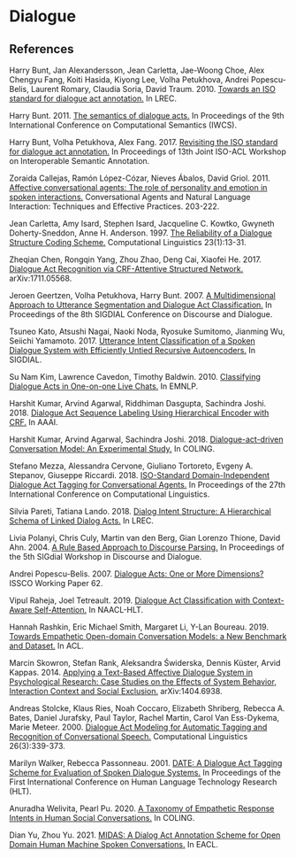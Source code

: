 # Dialogue

## References

Harry Bunt, Jan Alexandersson, Jean Carletta, Jae-Woong Choe, Alex Chengyu Fang, Koiti Hasida, Kiyong Lee, Volha Petukhova, Andrei Popescu-Belis, Laurent Romary, Claudia Soria, David Traum. 2010. [Towards an ISO standard for dialogue act annotation.](https://github.com/threelittlemonkeys/dialogue/blob/master/references/bunt_et_al_2010.pdf) In LREC.

Harry Bunt. 2011. [The semantics of dialogue acts.](https://github.com/threelittlemonkeys/dialogue/blob/master/references/bunt_2011.pdf) In Proceedings of the 9th International Conference on Computational Semantics (IWCS).

Harry Bunt, Volha Petukhova, Alex Fang. 2017. [Revisiting the ISO standard for dialogue act annotation.](https://github.com/threelittlemonkeys/dialogue/blob/master/references/bunt_et_al_2017.pdf) In Proceedings of 13th Joint ISO-ACL Workshop on Interoperable Semantic Annotation.

Zoraida Callejas, Ramón López-Cózar, Nieves Ábalos, David Griol. 2011. [Affective conversational agents: The role of personality and emotion in spoken interactions.](https://github.com/threelittlemonkeys/dialogue/blob/master/references/callejas_et_al_2011.pdf) Conversational Agents and Natural Language Interaction: Techniques and Effective Practices. 203-222.

Jean Carletta, Amy Isard, Stephen Isard, Jacqueline C. Kowtko, Gwyneth Doherty-Sneddon, Anne H. Anderson. 1997. [The Reliability of a Dialogue Structure Coding Scheme.](https://github.com/threelittlemonkeys/dialogue/blob/master/references/carletta_et_al_1997.pdf) Computational Linguistics 23(1):13-31.

Zheqian Chen, Rongqin Yang, Zhou Zhao, Deng Cai, Xiaofei He. 2017. [Dialogue Act Recognition via CRF-Attentive Structured Network.](https://github.com/threelittlemonkeys/dialogue/blob/master/references/chen_et_al_2017.pdf) arXiv:1711.05568.

Jeroen Geertzen, Volha Petukhova, Harry Bunt. 2007. [A Multidimensional Approach to Utterance Segmentation and Dialogue Act Classification.](https://github.com/threelittlemonkeys/dialogue/blob/master/references/geertzen_et_al_2007.pdf) In Proceedings of the 8th SIGDIAL Conference on Discourse and Dialogue.

Tsuneo Kato, Atsushi Nagai, Naoki Noda, Ryosuke Sumitomo, Jianming Wu, Seiichi Yamamoto. 2017. [Utterance Intent Classification of a Spoken Dialogue System with Efficiently Untied Recursive Autoencoders.](https://github.com/threelittlemonkeys/dialogue/blob/master/references/kato_et_al_2017.pdf) In SIGDIAL.

Su Nam Kim, Lawrence Cavedon, Timothy Baldwin. 2010. [Classifying Dialogue Acts in One-on-one Live Chats.](https://github.com/threelittlemonkeys/dialogue/blob/master/references/kim_et_al_2010.pdf) In EMNLP.

Harshit Kumar, Arvind Agarwal, Riddhiman Dasgupta, Sachindra Joshi. 2018. [Dialogue Act Sequence Labeling Using Hierarchical Encoder with CRF.](https://github.com/threelittlemonkeys/dialogue/blob/master/references/kumar_et_al_2018a.pdf) In AAAI.

Harshit Kumar, Arvind Agarwal, Sachindra Joshi. 2018. [Dialogue-act-driven Conversation Model: An Experimental Study.](https://github.com/threelittlemonkeys/dialogue/blob/master/references/kumar_et_al_2018b.pdf) In COLING.

Stefano Mezza, Alessandra Cervone, Giuliano Tortoreto, Evgeny A. Stepanov, Giuseppe Riccardi. 2018. [ISO-Standard Domain-Independent Dialogue Act Tagging for Conversational Agents.](https://github.com/threelittlemonkeys/dialogue/blob/master/references/mezza_et_al_2018.pdf) In Proceedings of the 27th International Conference on Computational Linguistics.

Silvia Pareti, Tatiana Lando. 2018. [Dialog Intent Structure: A Hierarchical Schema of Linked Dialog Acts.](https://github.com/threelittlemonkeys/dialogue/blob/master/references/pareti_et_al_2018.pdf) In LREC.

Livia Polanyi, Chris Culy, Martin van den Berg, Gian Lorenzo Thione, David Ahn. 2004. [A Rule Based Approach to Discourse Parsing.](https://github.com/threelittlemonkeys/dialogue/blob/master/references/polanyi_et_al_2004.pdf) In Proceedings of the 5th SIGdial Workshop in Discourse and Dialogue.

Andrei Popescu-Belis. 2007. [Dialogue Acts: One or More Dimensions?](https://github.com/threelittlemonkeys/dialogue/blob/master/references/popescu-belis_2007.pdf) ISSCO Working Paper 62.

Vipul Raheja, Joel Tetreault. 2019. [Dialogue Act Classification with Context-Aware Self-Attention.](https://github.com/threelittlemonkeys/dialogue/blob/master/references/raheja_et_al_2019.pdf) In NAACL-HLT.

Hannah Rashkin, Eric Michael Smith, Margaret Li, Y-Lan Boureau. 2019. [Towards Empathetic Open-domain Conversation Models: a New Benchmark and Dataset.](https://github.com/threelittlemonkeys/dialogue/blob/master/references/rashkin_et_al_2019.pdf) In ACL.

Marcin Skowron, Stefan Rank, Aleksandra Świderska, Dennis Küster, Arvid Kappas. 2014. [Applying a Text-Based Affective Dialogue System in Psychological Research: Case Studies on the Effects of System Behavior, Interaction Context and Social Exclusion.](https://github.com/threelittlemonkeys/dialogue/blob/master/references/skowron_et_al_2014.pdf) arXiv:1404.6938.

Andreas Stolcke, Klaus Ries, Noah Coccaro, Elizabeth Shriberg, Rebecca A. Bates, Daniel Jurafsky, Paul Taylor, Rachel Martin, Carol Van Ess-Dykema, Marie Meteer. 2000. [Dialogue Act Modeling for Automatic Tagging and Recognition of Conversational Speech.](https://github.com/threelittlemonkeys/dialogue/blob/master/references/stolcke_et_al_2000.pdf) Computational Linguistics 26(3):339-373.

Marilyn Walker, Rebecca Passonneau. 2001. [DATE: A Dialogue Act Tagging Scheme for Evaluation of Spoken Dialogue Systems.](https://github.com/threelittlemonkeys/dialogue/blob/master/references/walker_et_al_2001.pdf) In Proceedings of the First International Conference on Human Language Technology Research (HLT).

Anuradha Welivita, Pearl Pu. 2020. [A Taxonomy of Empathetic Response Intents in Human Social Conversations.](https://github.com/threelittlemonkeys/dialogue/blob/master/references/welivita_et_al_2020.pdf) In COLING.

Dian Yu, Zhou Yu. 2021. [MIDAS: A Dialog Act Annotation Scheme for Open Domain Human Machine Spoken Conversations.](https://github.com/threelittlemonkeys/dialogue/blob/master/references/yu_et_al_2021.pdf) In EACL.
